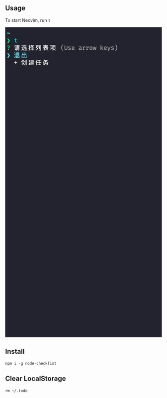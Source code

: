 ## Usage

To start Neovim, run `t`

![use](images/node-checklist-use.gif)

## Install

```shell
npm i -g node-checklist
```

## Clear LocalStorage

```shell
rm ~/.todo
```
